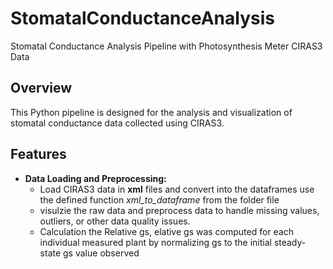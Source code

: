 # StomatalConductanceAnalysis
Stomatal Conductance Analysis Pipeline with Photosynthesis Meter CIRAS3 Data

## Overview

This Python pipeline is designed for the analysis and visualization of stomatal conductance data collected using CIRAS3. 

## Features

- **Data Loading and Preprocessing:**
  - Load CIRAS3 data in **xml** files and convert into the dataframes use the defined function *xml_to_dataframe* from the folder file
  - visulzie the raw data and preprocess data to handle missing values, outliers, or other data quality issues.
  - Calculation the Relative gs, elative gs was computed for each individual measured plant by normalizing gs to the initial steady-state gs value observed

